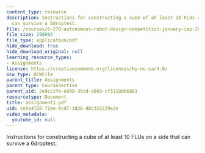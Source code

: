 ```yaml
---
content_type: resource
description: Instructions for constructing a cube of at least 10 FLUs on a side that
  can survive a 6droptest.
file: /courses/6-270-autonomous-robot-design-competition-january-iap-2005/ce5a472871ae9cd73d26d8c322229e2e_assignment1.pdf
file_size: 298693
file_type: application/pdf
hide_download: true
hide_download_original: null
learning_resource_types:
- Assignments
license: https://creativecommons.org/licenses/by-nc-sa/4.0/
ocw_type: OCWFile
parent_title: Assignments
parent_type: CourseSection
parent_uid: 2edcc2fe-e898-35cd-a003-cf31180b6881
resourcetype: Document
title: assignment1.pdf
uid: ce5a4728-71ae-9cd7-3d26-d8c322229e2e
video_metadata:
  youtube_id: null
---
```

Instructions for constructing a cube of at least 10 FLUs on a side that can survive a 6droptest.